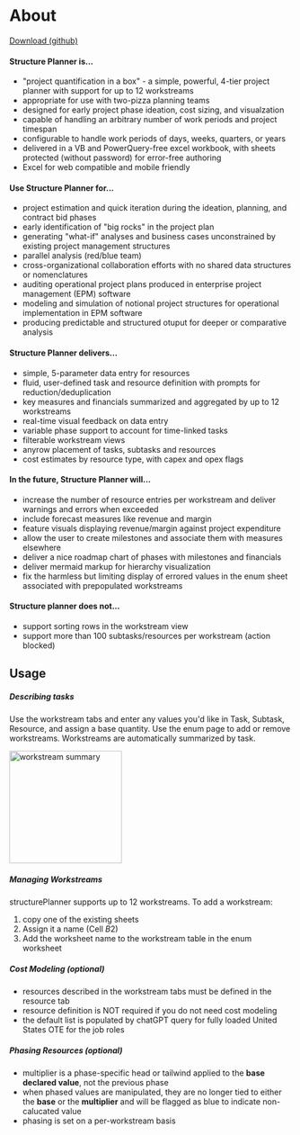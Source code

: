 # About
[Download (github)](https://github.com/pgaljan/structurePlanner/archive/refs/heads/main.zip)


#### Structure Planner is...
- "project quantification in a box" - a simple, powerful, 4-tier project planner with support for up to 12 workstreams 
- appropriate for use with two-pizza planning teams
- designed for early project phase ideation, cost sizing, and visualzation
- capable of handling an arbitrary number of work periods and project timespan
- configurable to handle work periods of days, weeks, quarters, or years
- delivered in a VB and PowerQuery-free excel workbook, with sheets protected (without password) for error-free authoring
- Excel for web compatible and mobile friendly

#### Use Structure Planner for...
- project estimation and quick iteration during the ideation, planning, and contract bid phases
- early identification of "big rocks" in the project plan
- generating "what-if" analyses and business cases unconstrained by existing project management structures
- parallel analysis (red/blue team)
- cross-organizational collaboration efforts with no shared data structures or nomenclatures
- auditing operational project plans produced in enterprise project management (EPM) software
- modeling and simulation of notional project structures for operational implementation in EPM software
- producing predictable and structured otuput for deeper or comparative analysis

#### Structure Planner delivers...
- simple, 5-parameter data entry for resources
- fluid, user-defined task and resource definition with prompts for reduction/deduplication
- key measures and financials summarized and aggregated by up to 12 workstreams
- real-time visual feedback on data entry
- variable phase support to account for time-linked tasks
- filterable workstream views
- anyrow placement of tasks, subtasks and resources
- cost estimates by resource type, with capex and opex flags

#### In the future, Structure Planner will...
- increase the number of resource entries per workstream and deliver warnings and errors when exceeded
- include forecast measures like revenue and margin
- feature visuals displaying revenue/margin against project expenditure
- allow the user to create milestones and associate them with measures elsewhere
- deliver a nice roadmap chart of phases with milestones and financials
- deliver mermaid markup for hierarchy visualization
- fix the harmless but limiting display of errored values in the enum sheet associated with prepopulated workstreams

#### Structure planner does not...
- support sorting rows in the workstream view
- support more than 100 subtasks/resources per workstream (action blocked)

## Usage
##### Describing tasks
Use the workstream tabs and enter any values you'd like in Task, Subtask, Resource, and assign a base quantity.  Use the enum page to add or remove workstreams.  Workstreams are automatically summarized by task.

<img src="https://github.com/user-attachments/assets/4361a1dd-9c0a-4a33-a2f8-e90d59dc8b2a" alt="workstream summary" width="200"/>


##### Managing Workstreams
structurePlanner supports up to 12 workstreams.  To add a workstream:
  1. copy one of the existing sheets
  2. Assign it a name (Cell $B$2)
  3. Add the worksheet name to the workstream table in the enum worksheet

##### Cost Modeling (optional)
- resources described in the workstream tabs must be defined in the resource tab
- resource definition is NOT required if you do not need cost modeling
- the default list is populated by chatGPT query for fully loaded United States OTE for the job roles

##### Phasing Resources (optional)
- multiplier is a phase-specific head or tailwind applied to the **base declared value**, not the previous phase
- when phased values are manipulated, they are no longer tied to either the **base** or the **multiplier** and will be flagged as blue to indicate non-calucated value
- phasing is set on a per-workstream basis
